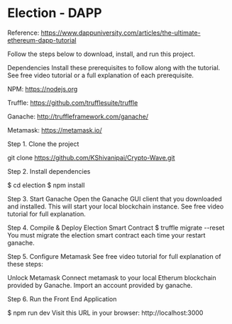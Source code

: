 # Election - DAPP
Reference: https://www.dappuniversity.com/articles/the-ultimate-ethereum-dapp-tutorial

Follow the steps below to download, install, and run this project.

Dependencies
Install these prerequisites to follow along with the tutorial. See free video tutorial or a full explanation of each prerequisite.

NPM: https://nodejs.org

Truffle: https://github.com/trufflesuite/truffle

Ganache: http://truffleframework.com/ganache/

Metamask: https://metamask.io/

Step 1. Clone the project  

git clone https://github.com/KShivanipai/Crypto-Wave.git

Step 2. Install dependencies

$ cd election
$ npm install

Step 3. Start Ganache
Open the Ganache GUI client that you downloaded and installed. This will start your local blockchain instance. See free video tutorial for full explanation.

Step 4. Compile & Deploy Election Smart Contract
$ truffle migrate --reset You must migrate the election smart contract each time your restart ganache.

Step 5. Configure Metamask
See free video tutorial for full explanation of these steps:

Unlock Metamask
Connect metamask to your local Etherum blockchain provided by Ganache.
Import an account provided by ganache.

Step 6. Run the Front End Application

$ npm run dev Visit this URL in your browser: http://localhost:3000
